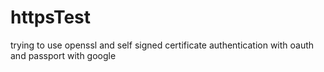 # httpsTest
trying to use openssl and self signed certificate
authentication with oauth and passport with google
 

